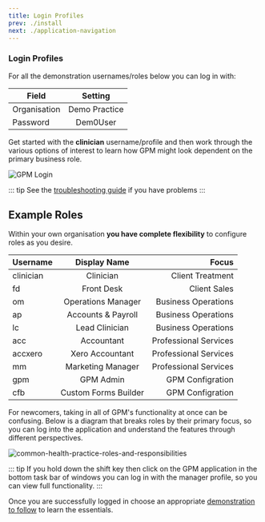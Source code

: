 ```yaml
---
title: Login Profiles
prev: ./install
next: ./application-navigation
---
```


### Login Profiles

For all the demonstration usernames/roles below you can log in with:

| Field        |    Setting    |
| ------------ | :-----------: |
| Organisation | Demo Practice |
| Password     |   Dem0User    |

Get started with the **clinician** username/profile and then work through the various options of interest to learn how GPM might look dependent on the primary business role.

![GPM Login](https://drive.google.com/uc?id=1a1-c4ygdIjA3VoJ79guyId0u0XReBYNi)

::: tip
See the [troubleshooting guide](http://docs.gensolve.com/help/gpm_uk/desktop/Processes/Installation___Troubleshooting/Logging_In.htm?rhtocid=7.1.0_2#) if you have problems
:::

## Example Roles

Within your own organisation **you have complete flexibility** to configure roles as you desire.

| Username  |     Display Name     |                 Focus |
| --------- | :------------------: | --------------------: |
| clinician |      Clinician       |      Client Treatment |
| fd        |      Front Desk      |          Client Sales |
| om        |  Operations Manager  |   Business Operations |
| ap        |  Accounts & Payroll  |   Business Operations |
| lc        |    Lead Clinician    |   Business Operations |
| acc       |      Accountant      | Professional Services |
| accxero   |   Xero Accountant    | Professional Services |
| mm        |  Marketing Manager   | Professional Services |
| gpm       |      GPM Admin       |      GPM Configration |
| cfb       | Custom Forms Builder |      GPM Configration |

For newcomers, taking in all of GPM's functionality at once can be confusing. Below is a diagram that breaks roles by their primary focus, so you can log into the application and understand the features through different perspectives.

![common-health-practice-roles-and-responsibilities](https://drive.google.com/uc?id=1_85fzFafOpCNIkbkKoCnLqtNYTDWdgY2)

::: tip
If you hold down the shift key then click on the GPM application in the bottom task bar of windows you can log in with the manager profile, so you can view full functionality.
:::

Once you are successfully logged in choose an appropriate [demonstration to follow](../demonstration/) to learn the essentials.
